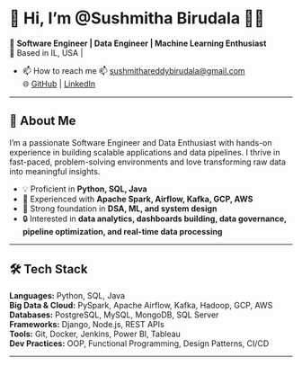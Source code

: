 # 👋 Hi, I’m @Sushmitha Birudala 👩‍💻
🎯 **Software Engineer | Data Engineer | Machine Learning Enthusiast**  
📍 Based in IL, USA |
- 📫 How to reach me 
📫 [sushmithareddybirudala@gmail.com](mailto:sushmithareddybirudala@gmail.com)  
🌐 [GitHub](https://github.com/Sushmi08B) | [LinkedIn](https://www.linkedin.com/in/sushbirudala362/)

---

## 👋 About Me

I’m a passionate Software Engineer and Data Enthusiast with hands-on experience in building scalable applications and data pipelines. I thrive in fast-paced, problem-solving environments and love transforming raw data into meaningful insights.

- 💡 Proficient in **Python, SQL, Java**
- 🚀 Experienced with **Apache Spark, Airflow, Kafka, GCP, AWS**
- 🧠 Strong foundation in **DSA, ML, and system design**
- 🔒 Interested in **data analytics, dashboards building, data governance, pipeline optimization, and real-time data processing**

---

## 🛠️ Tech Stack

**Languages:** Python, SQL, Java  
**Big Data & Cloud:** PySpark, Apache Airflow, Kafka, Hadoop, GCP, AWS  
**Databases:** PostgreSQL, MySQL, MongoDB, SQL Server  
**Frameworks:** Django, Node.js, REST APIs  
**Tools:** Git, Docker, Jenkins, Power BI, Tableau  
**Dev Practices:** OOP, Functional Programming, Design Patterns, CI/CD  

---


